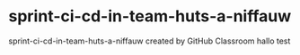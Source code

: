 # sprint-ci-cd-in-team-huts-a-niffauw
sprint-ci-cd-in-team-huts-a-niffauw created by GitHub Classroom
hallo
test
